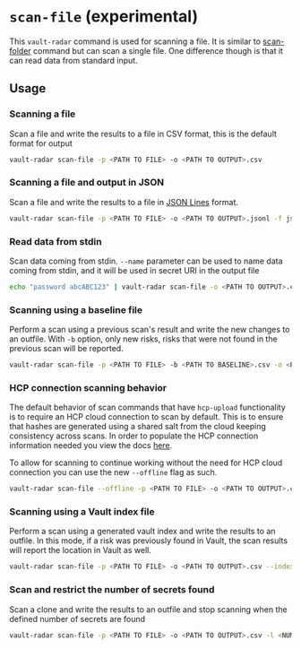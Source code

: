# `scan-file` (experimental)

This `vault-radar` command is used for scanning a file. 
It is similar to [scan-folder](folder.md) command but can scan a single file. 
One difference though is that it can read data from standard input.  

## Usage

### Scanning a file

Scan a file and write the results to a file in CSV format, this is the default format for output

```bash
vault-radar scan-file -p <PATH TO FILE> -o <PATH TO OUTPUT>.csv
```

### Scanning a file and output in JSON

Scan a file and write the results to a file in [JSON Lines](https://jsonlines.org/) format.  

```bash
vault-radar scan-file -p <PATH TO FILE> -o <PATH TO OUTPUT>.jsonl -f json
```

### Read data from stdin

Scan data coming from stdin. 
`--name` parameter can be used to name data coming from stdin, 
and it will be used in secret URI in the output file 

```bash
echo "password abcABC123" | vault-radar scan-file -o <PATH TO OUTPUT>.csv --name <NAME> 
```

### Scanning using a baseline file

Perform a scan using a previous scan's result and write the new changes to an outfile.
With `-b` option, only new risks, risks that were not found in the previous scan will be reported.  

```bash
vault-radar scan-file -p <PATH TO FILE> -b <PATH TO BASELINE>.csv -o <PATH TO OUTPUT>.csv
```

### HCP connection scanning behavior

The default behavior of scan commands that have `hcp-upload` functionality is to require an HCP cloud connection to scan by default. This is to ensure that hashes are generated using a shared salt from the cloud keeping consistency across scans. In order to populate the HCP connection information needed you view the docs [here](hcp-upload.md).

To allow for scanning to continue working without the need for HCP cloud connection you can use the new `--offline` flag as such.
```bash
vault-radar scan-file --offline -p <PATH TO FILE> -o <PATH TO OUTPUT>.csv
```

### Scanning using a Vault index file

Perform a scan using a generated vault index and write the results to an outfile. 
In this mode, if a risk was previously found in Vault, the scan results will report the location in Vault as well.

```bash
vault-radar scan-file -p <PATH TO FILE> -o <PATH TO OUTPUT>.csv --index-file <PATH TO VAULT INDEX>.jsonl
```

### Scan and restrict the number of secrets found

Scan a clone and write the results to an outfile and stop scanning when the defined number of secrets are found

```bash
vault-radar scan-file -p <PATH TO FILE> -o <PATH TO OUTPUT>.csv -l <NUM OF SECRETS>
```

